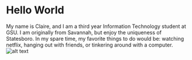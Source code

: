 # Hello World
My name is Claire, and I am a third year Information Technology student at GSU. I am originally from Savannah, but enjoy the uniqueness of  Statesboro. In my spare time, my favorite things to do would be: watching netflix, hanging out with friends, or tinkering around with a computer.
           ![alt text](https://raw.githubusercontent.com/claireshatto/hello-world/master/claire_profile_pic1.png)

